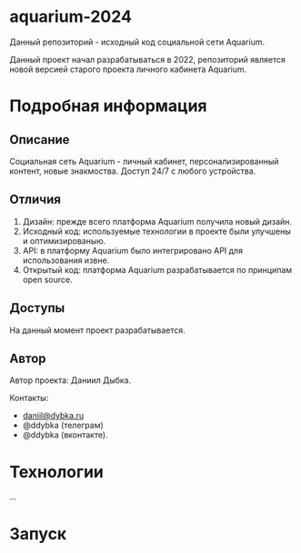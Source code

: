 # aquarium-2024

Данный репозиторий - исходный код социальной сети Aquarium.

Данный проект начал разрабатываться в 2022, репозиторий является
новой версией старого проекта личного кабинета Aquarium.

# Подробная информация

## Описание

Социальная сеть Aquarium - личный кабинет, персонализированный контент,
новые знакмоства. Доступ 24/7 с любого устройства.

## Отличия

1. Дизайн: прежде всего платформа Aquarium получила новый дизайн.
2. Исходный код: используемые технологии в проекте были улучшены и оптимизированыю.
3. API: в платформу Aquarium было интегрировано API для использования извне.
4. Открытый код: платформа Aquarium разрабатывается по принципам open source.

## Доступы

На данный момент проект разрабатывается.

## Автор

Автор проекта: Даниил Дыбка.

Контакты:

- daniil@dybka.ru
- @ddybka (телеграм)
- @ddybka (вконтакте).

# Технологии

...

# Запуск
